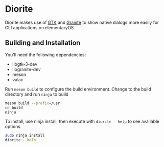 # Diorite

Diorite makes use of [GTK](https://www.gtk.org/) and [Granite](https://github.com/elementary/granite) to show native dialogs more easily for CLI applications on elementaryOS. <!-- Wording might need an update -->

## Building and Installation

You'll need the following dependencies:

- libgtk-3-dev
- libgranite-dev
- meson
- valac

Run `meson build` to configure the build environment. Change to the build directory and run `ninja` to build

```bash
meson build --prefix=/usr
cd build
ninja
```

To install, use ninja install, then execute with `diorite --help` to see available options.

```bash
sudo ninja install
diorite --help
```
